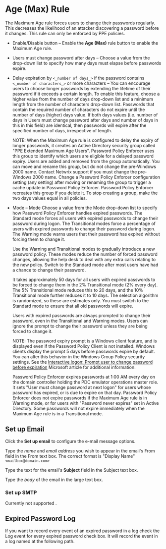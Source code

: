 # Age (Max) Rule

The Maximum Age rule forces users to change their passwords regularly. This decreases the likelihood
of an attacker discovering a password before it changes. This rule can only be enforced by PPE
policies.

- Enable/Disable button – Enable the **Age (Max)** rule button to enable the Maximum Age rule.

- Users must change password after days – Choose a value from the drop-down list to specify how many
  days must elapse before passwords expire.

- Delay expiration by `<_number of days_>` if the password contains `<_number of characters_>` or
  more characters – You can encourage users to choose longer passwords by extending the lifetime of
  their password if it exceeds a certain length. To enable this feature, choose a higher value from
  the number of days drop-down list and a minimum length from the number of characters drop-down
  list. Passwords that contain the required number of characters do not expire until the number of
  days (higher) days value. If both days values (i.e. number of days in Users must change password
  after days and number of days in this in this field) are identical, then passwords will expire
  after the specified number of days, irrespective of length.

  NOTE: When the Maximum Age rule is configured to delay the expiry of longer passwords, it
  creates an Active Directory security group called "PPE Extended Maximum Age Users". Password
  Policy Enforcer uses this group to identify which users are eligible for a delayed password
  expiry. Users are added and removed from the group automatically. You can move and rename this
  group, but do not change the pre-Windows 2000 name. Contact Netwrix support if you must change
  the pre-Windows 2000 name. Change a Password Policy Enforcer configuration setting (any setting)
  after moving or renaming the group to trigger a cache update in Password Policy Enforcer.
  Password Policy Enforcer recreates this group if you delete it. To stop creating a group, make
  the two days values equal in all policies.

- Mode – Mode Choose a value from the Mode drop-down list to specify how Password Policy Enforcer
  handles expired passwords. The Standard mode forces all users with expired passwords to change
  their password during logon. The Transitional modes force a percentage of users with expired
  passwords to change their password during logon. The Warning mode warns users that their password
  has expired without forcing them to change it.

  Use the Warning and Transitional modes to gradually introduce a new password policy. These modes
  reduce the number of forced password changes, allowing the help desk to deal with any extra
  calls relating to the new policy. Switch to the Standard mode after most users have had a chance
  to change their password.

  It takes approximately 50 days for all users with expired passwords to be forced to change them
  in the 2% Transitional mode (2% every day). The 5% Transitional mode reduces this to 20 days,
  and the 10% Transitional mode further reduces it to 10 days. The selection algorithm is
  randomized, so these are estimates only. You must switch to the Standard mode to ensure that all
  old passwords will expire.

  Users with expired passwords are always prompted to change their password, even in the
  Transitional and Warning modes. Users can ignore the prompt to change their password unless they
  are being forced to change it.

  NOTE: The password expiry prompt is a Windows client feature, and is displayed even if the
  Password Policy Client is not installed. Windows clients display the prompt 5 days before
  passwords expire by default. You can alter this behavior in the Windows Group Policy security
  settings. See the
  [Interactive logon: Prompt user to change password before expiration](https://docs.microsoft.com/en-us/windows/security/threat-protection/security-policy-settings/interactive-logon-prompt-user-to-change-password-before-expiration)
  Microsoft article for additional information.

  Password Policy Enforcer expires passwords at 1:00 AM every day on the domain controller holding
  the PDC emulator operations master role. It sets "User must change password at next logon" for
  users whose password has expired, or is due to expire on that day. Password Policy Enforcer does
  not expire passwords if the Maximum Age rule is in Warning mode, or for users with "Password
  never expires" set in Active Directory. Some passwords will not expire immediately when the
  Maximum Age rule is in a Transitional mode.

## Set up Email

Click the **Set up email** to configure the e-mail message options.

Type the _name_ and _email address_ you wish to appear in the email's From field in the From text
box. The correct format is "Display Name" `<mailbox@domain.com>`

Type the text for the email's **Subject** field in the Subject text box.

Type the _body_ of the email in the large text box.

### Set up SMTP

Currently not supported .

## Expired Password Log

If you want to record every event of an expired password in a log check the Log event for every
expired password check box. It will record the event in a log named at the following path.

